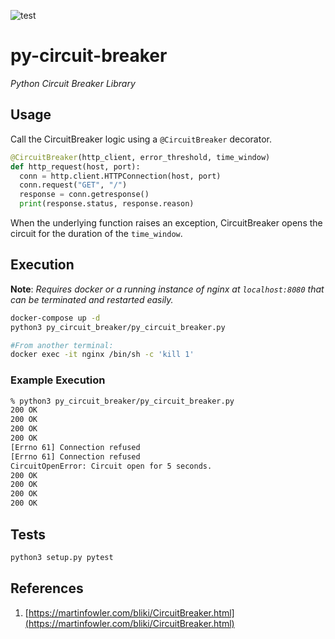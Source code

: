 ![test](https://github.com/mdgreenwald/py-circuit-breaker/workflows/PyTest/badge.svg)

# py-circuit-breaker
*Python Circuit Breaker Library*

## Usage ##

Call the CircuitBreaker logic using a `@CircuitBreaker` decorator.

```python
@CircuitBreaker(http_client, error_threshold, time_window)
def http_request(host, port):
  conn = http.client.HTTPConnection(host, port)
  conn.request("GET", "/")
  response = conn.getresponse()
  print(response.status, response.reason)
```
When the underlying function raises an exception, CircuitBreaker opens the circuit for the duration of the `time_window`.

## Execution ##

**Note**: *Requires docker or a running instance of nginx at `localhost:8080` that can be terminated and restarted easily.*

```bash
docker-compose up -d
python3 py_circuit_breaker/py_circuit_breaker.py

#From another terminal:
docker exec -it nginx /bin/sh -c 'kill 1'
```

### Example Execution ###

```bash
% python3 py_circuit_breaker/py_circuit_breaker.py
200 OK
200 OK
200 OK
200 OK
[Errno 61] Connection refused
[Errno 61] Connection refused
CircuitOpenError: Circuit open for 5 seconds.
200 OK
200 OK
200 OK
200 OK
```

## Tests ##

```bash
python3 setup.py pytest
```

## References ##
1. [https://martinfowler.com/bliki/CircuitBreaker.html](https://martinfowler.com/bliki/CircuitBreaker.html)
